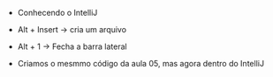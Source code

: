 - Conhecendo o IntelliJ

- Alt + Insert -> cria um arquivo
- Alt + 1 -> Fecha a barra lateral

- Criamos o mesmmo código da aula 05, mas agora dentro do IntelliJ
